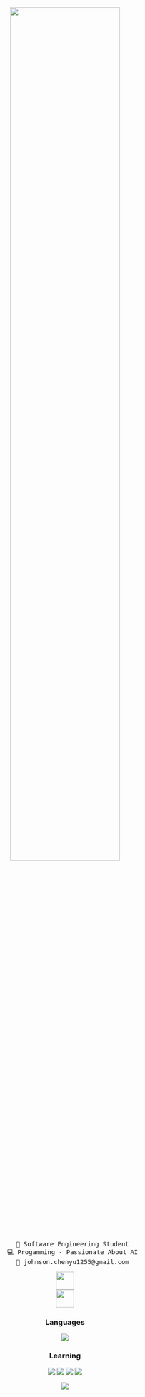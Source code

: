 <div align="center">
<img src="https://readme-typing-svg.demolab.com?font=Inconsolata&weight=500&size=50&duration=4000&pause=300&color=7BF2F7FF&center=true&vCenter=true&multiline=true&repeat=false&random=false&width=1300&height=140&lines=Hello!+Hello!;I'm+Johnson%2C+a+Man+With+Just+a+Keyboard+%E2%9C%A9" width="70%" />
<br><br>
<pre>
    💼 Software Engineering Student
    💻 Progamming - Passionate About AI
    📩 johnson.chenyu1255@gmail.com
</pre>

<img src="https://user-images.githubusercontent.com/74038190/212284100-561aa473-3905-4a80-b561-0d28506553ee.gif" height="40" />
  <br>
<img src="https://user-images.githubusercontent.com/74038190/226127923-0e8b7792-7b3c-462b-951b-63c96ba1a5af.gif" height="40" />

### Languages
[![](https://img.shields.io/badge/Java-ED8B00?style=flat-square&logo=openjdk&logoColor=white)](https://dev.java)

### Learning
[![](https://img.shields.io/badge/Python-3776AB?style=flat-square&logo=python&logoColor=white)](https://www.python.org)
[![](https://img.shields.io/badge/Angular-DD0031?style=flat-square&logo=angular&logoColor=white)](https://angular.io)
[![](https://img.shields.io/badge/MySQL-005C84?style=flat-square&logo=mysql&logoColor=white)](https://www.mysql.com)
[![](https://img.shields.io/badge/MongoDB-4EA94B?style=flat-square&logo=mongodb&logoColor=white)](https://www.mongodb.com)

![](https://github-readme-stats.vercel.app/api/top-langs/?username=Johnson1255&theme=blue-green)

</div>

<!--
#### Languages

[![](https://img.shields.io/badge/Java-ED8B00?style=flat-square&logo=openjdk&logoColor=white)](https://dev.java)

#### Learning
[![](https://img.shields.io/badge/Python-3776AB?style=flat-square&logo=python&logoColor=white)](https://www.python.org)
[![](https://img.shields.io/badge/Angular-DD0031?style=flat-square&logo=angular&logoColor=white)](https://angular.io)
[![](https://img.shields.io/badge/MySQL-005C84?style=flat-square&logo=mysql&logoColor=white)](https://www.mysql.com)
[![](https://img.shields.io/badge/MongoDB-4EA94B?style=flat-square&logo=mongodb&logoColor=white)](https://www.mongodb.com)
[![](https://img.shields.io/badge/Express.js-404D59?style=flat-square)](https://expressjs.com)

![](https://github-readme-stats.vercel.app/api/top-langs/?username=Johnson1255&theme=blue-green)

**Johnson1255/Johnson1255** is a ✨ _special_ ✨ repository because its `README.md` (this file) appears on your GitHub profile.

Here are some ideas to get you started:

- 🔭 I’m currently working on ...
- 🌱 I’m currently learning ...
- 👯 I’m looking to collaborate on ...
- 🤔 I’m looking for help with ...
- 💬 Ask me about ...
- 📫 How to reach me: ...
- 😄 Pronouns: ...
- ⚡ Fun fact: ...
-->
